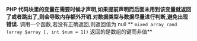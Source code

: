 **PHP 代码块里的变量在需要时候才声明,如果提前声明而后面未用到该变量就返回了或者跳出了,则会导致内存额外开销.对数据类型与数据尽量进行判断,避免出现错误.**
调用一个函数,若没有正确返回,则返回值为 null
** `mixed array_rand (array $array [, int $num = 1])` 返回的是数组的键而非值**
